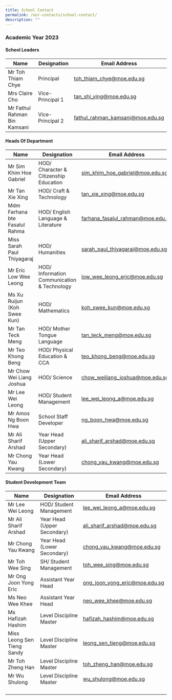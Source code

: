```yaml
---
title: School Contact
permalink: /our-contacts/school-contact/
description: ""
---
```

### Academic Year 2023

#### School Leaders

| Name | Designation | Email Address |
| -------- | -------- | -------- |
| Mr Toh Thiam Chye | Principal | toh_thiam_chye@moe.edu.sg |
| Mrs Claire Cho | Vice-Principal 1 | tan_shi_ying@moe.edu.sg |
| Mr Fathul Rahman Bin Kamsani | Vice-Principal 2 | fathul_rahman_kamsani@moe.edu.sg |

#### Heads Of Department

| Name | Designation | Email Address |
| -------- | -------- | -------- |
| Mr Sim Khim Hoe Gabriel | HOD/ Character & Citizenship Education | sim_khim_hoe_gabriel@moe.edu.sg |
| Mr Tan Xie Xing | HOD/ Craft & Technology | tan_xie_xing@moe.edu.sg |
| Mdm Farhana bte Fasalul Rahma | HOD/ English Language & Literature | farhana_fasalul_rahman@moe.edu.sg |
| Miss Sarah Paul Thiyagaraj | HOD/ Humanities | sarah_paul_thiyagaraj@moe.edu.sg |
| Mr Eric Low Wee Leong | HOD/ Information Communication & Technology | low_wee_leong_eric@moe.edu.sg |
| Ms Xu Ruijun (Koh Swee Kun) | HOD/ Mathematics | koh_swee_kun@moe.edu.sg |
| Mr Tan Teck Meng | HOD/ Mother Tongue Language | tan_teck_meng@moe.edu.sg |
| Mr Teo Khong Beng | HOD/ Physical Education & CCA | teo_khong_beng@moe.edu.sg |
| Mr Chow Wei Liang Joshua | HOD/ Science | chow_weiliang_joshua@moe.edu.sg |
| Mr Lee Wei Leong | HOD/ Student Management | lee_wei_leong_a@moe.edu.sg |
| Mr Amos Ng Boon Hwa | School Staff Developer | ng_boon_hwa@moe.edu.sg |
| Mr Ali Sharif Arshad | Year Head (Upper Secondary) | ali_sharif_arshad@moe.edu.sg |
| Mr Chong Yau Kwang | Year Head (Lower Secondary) | chong_yau_kwang@moe.edu.sg |

#### Student Development Team

| Name | Designation | Email Address |
| -------- | -------- | -------- |
| Mr Lee Wei Leong | HOD/ Student Management | lee_wei_leong_a@moe.edu.sg |
| Mr Ali Sharif Arshad | Year Head (Upper Secondary) | ali_sharif_arshad@moe.edu.sg |
| Mr Chong Yau Kwang | Year Head (Lower Secondary) | chong_yau_kwang@moe.edu.sg |
| Mr Toh Wee Sing | SH/ Student Management | toh_wee_sing@moe.edu.sg |
| Mr Ong Joon Yong Eric | Assistant Year Head | ong_joon_yong_eric@moe.edu.sg |
| Ms Neo Wee Khee  | Assistant Year Head | neo_wee_khee@moe.edu.sg |
| Ms Hafizah Hashim | Level Discipline Master | hafizah_hashim@moe.edu.sg |
| Miss Leong Sen Tieng Sandy | Level Discipline Master | leong_sen_tieng@moe.edu.sg |
| Mr Toh Zheng Han | Level Discipline Master | toh_zheng_han@moe.edu.sg |
| Mr Wu Shulong | Level Discipline Master | wu_shulong@moe.edu.sg |
|  |  |  |
|  |  |  |
|  |  |  |
|  |  |  |
